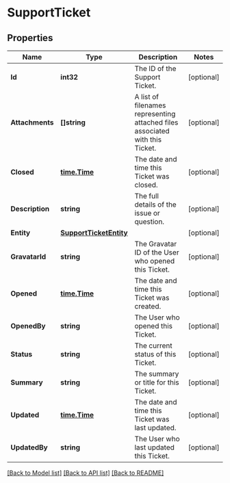 # SupportTicket

## Properties
Name | Type | Description | Notes
------------ | ------------- | ------------- | -------------
**Id** | **int32** | The ID of the Support Ticket.  | [optional] 
**Attachments** | **[]string** | A list of filenames representing attached files associated with this Ticket.  | [optional] 
**Closed** | [**time.Time**](time.Time.md) | The date and time this Ticket was closed.  | [optional] 
**Description** | **string** | The full details of the issue or question.  | [optional] 
**Entity** | [**SupportTicketEntity**](SupportTicket_entity.md) |  | [optional] 
**GravatarId** | **string** | The Gravatar ID of the User who opened this Ticket.  | [optional] 
**Opened** | [**time.Time**](time.Time.md) | The date and time this Ticket was created.  | [optional] 
**OpenedBy** | **string** | The User who opened this Ticket.  | [optional] 
**Status** | **string** | The current status of this Ticket. | [optional] 
**Summary** | **string** | The summary or title for this Ticket.  | [optional] 
**Updated** | [**time.Time**](time.Time.md) | The date and time this Ticket was last updated.  | [optional] 
**UpdatedBy** | **string** | The User who last updated this Ticket.  | [optional] 

[[Back to Model list]](../README.md#documentation-for-models) [[Back to API list]](../README.md#documentation-for-api-endpoints) [[Back to README]](../README.md)


